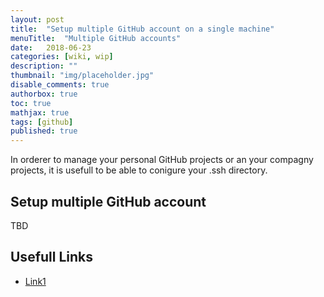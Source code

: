 ```yaml
---
layout: post
title:  "Setup multiple GitHub account on a single machine"
menuTitle:  "Multiple GitHub accounts"
date:   2018-06-23
categories: [wiki, wip]
description: ""
thumbnail: "img/placeholder.jpg"
disable_comments: true
authorbox: true
toc: true
mathjax: true
tags: [github]
published: true
---
```


In orderer to manage your personal GitHub projects or an your compagny projects, it is usefull to
be able to conigure your .ssh directory. 

<!--more-->

## Setup multiple GitHub account

TBD

## Usefull Links

- [Link1](https://medium.freecodecamp.org/manage-multiple-github-accounts-the-ssh-way-2dadc30ccaca)

